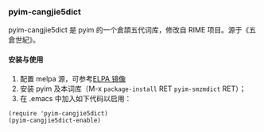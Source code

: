 ### pyim-cangjie5dict ###

pyim-cangjie5dict 是 pyim 的一个倉頡五代词库，修改自 RIME 项目。源于《五倉世紀》。

#### 安装与使用 ####

1. 配置 melpa 源，可参考[ELPA 镜像](https://elpa.emacs-china.org/)
2. 安装 pyim 及本词库（M-x `package-install` RET `pyim-smzmdict` RET）；
3. 在 .emacs 中加入如下代码以启用：

```elisp
(require 'pyim-cangjie5dict)
(pyim-cangjie5dict-enable)
```
